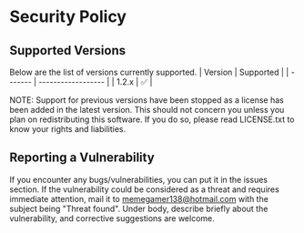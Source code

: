 # Security Policy## Supported VersionsBelow are the list of versions currently supported.| Version |     Supported     || ------- | ------------------ || 1.2.x   | :white_check_mark: |NOTE: Support for previous versions have been stopped as a license has been added in the latest version. This should not concern you unless you plan on redistributing this software.If you do so, please read LICENSE.txt to know your rights and liabilities.## Reporting a VulnerabilityIf you encounter any bugs/vulnerabilities, you can put it in the issues section.If the vulnerability could be considered as a threat and requires immediate attention, mail it to memegamer138@hotmail.com with the subject being "Threat found". Under body, describe briefly about the vulnerability, and corrective suggestions are welcome.